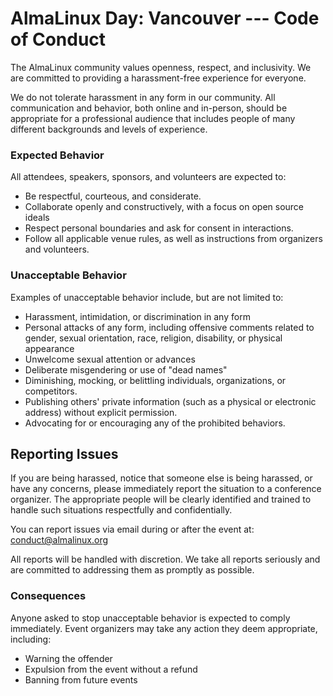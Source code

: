 # AlmaLinux Day: Vancouver --- Code of Conduct

The AlmaLinux community values openness, respect, and inclusivity. We are committed to providing a harassment-free experience for everyone.

We do not tolerate harassment in any form in our community. All communication and behavior, both online and in-person, should be appropriate for a professional audience that includes people of many different backgrounds and levels of experience.

### Expected Behavior

 All attendees, speakers, sponsors, and volunteers are expected to:

-   Be respectful, courteous, and considerate.
-   Collaborate openly and constructively, with a focus on open source ideals
-   Respect personal boundaries and ask for consent in interactions.
-   Follow all applicable venue rules, as well as instructions from organizers and volunteers.

### Unacceptable Behavior

Examples of unacceptable behavior include, but are not limited to:

-   Harassment, intimidation, or discrimination in any form
-   Personal attacks of any form, including offensive comments related to gender, sexual orientation, race, religion, disability, or physical appearance
-   Unwelcome sexual attention or advances
-   Deliberate misgendering or use of "dead names"
-   Diminishing, mocking, or belittling individuals, organizations, or competitors.
-   Publishing others' private information (such as a physical or electronic address) without explicit permission.
-   Advocating for or encouraging any of the prohibited behaviors.

## Reporting Issues

If you are being harassed, notice that someone else is being harassed, or have any concerns, please immediately report the situation to a conference organizer. The appropriate people will be clearly identified and trained to handle such situations respectfully and confidentially.

You can report issues via email during or after the event at: conduct@almalinux.org

All reports will be handled with discretion. We take all reports seriously and are committed to addressing them as promptly as possible.

### Consequences

Anyone asked to stop unacceptable behavior is expected to comply immediately. Event organizers may take any action they deem appropriate, including:

-   Warning the offender
-   Expulsion from the event without a refund
-   Banning from future events

